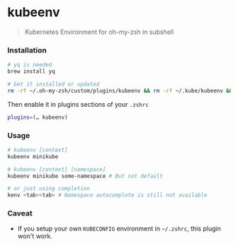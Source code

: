 # kubeenv

> Kubernetes Environment for oh-my-zsh in subshell

### Installation

```sh
# yq is needed
brew install yq

# Get it installed or updated
rm -rf ~/.oh-my-zsh/custom/plugins/kubeenv && rm -rf ~/.kube/kubeenv && git clone https://github.com/plutux-labs/kubeenv ~/.oh-my-zsh/custom/plugins/kubeenv
```

Then enable it in plugins sections of your `.zshrc`

```sh
plugins=(… kubeenv)
```

### Usage

```sh
# kubeenv [context]
kubeenv minikube

# kubeenv [context] [namespace]
kubeenv minikube some-namespace # But not default

# or just using completion 
kenv <tab><tab> # Namespace autocomplete is still not available
```

### Caveat

- If you setup your own `KUBECONFIG` environment in `~/.zshrc`, this plugin won't work.
